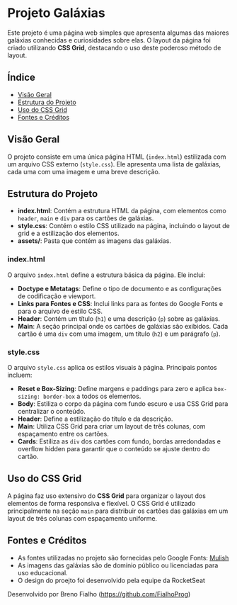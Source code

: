 <h1>Projeto Galáxias</h1>

Este projeto é uma página web simples que apresenta algumas das maiores galáxias conhecidas e curiosidades sobre elas. O layout da página foi criado utilizando **CSS Grid**, destacando o uso deste poderoso método de layout.

<h2>Índice</h2>

- [Visão Geral](#visão-geral)
- [Estrutura do Projeto](#estrutura-do-projeto)
- [Uso do CSS Grid](#uso-do-css-grid)
- [Fontes e Créditos](#fontes-e-créditos)

## Visão Geral

O projeto consiste em uma única página HTML (`index.html`) estilizada com um arquivo CSS externo (`style.css`). Ele apresenta uma lista de galáxias, cada uma com uma imagem e uma breve descrição.

## Estrutura do Projeto

- **index.html**: Contém a estrutura HTML da página, com elementos como `header`, `main` e `div` para os cartões de galáxias.
- **style.css**: Contém o estilo CSS utilizado na página, incluindo o layout de grid e a estilização dos elementos.
- **assets/**: Pasta que contém as imagens das galáxias.

### index.html

O arquivo `index.html` define a estrutura básica da página. Ele inclui:

- **Doctype e Metatags**: Define o tipo de documento e as configurações de codificação e viewport.
- **Links para Fontes e CSS**: Inclui links para as fontes do Google Fonts e para o arquivo de estilo CSS.
- **Header**: Contém um título (`h1`) e uma descrição (`p`) sobre as galáxias.
- **Main**: A seção principal onde os cartões de galáxias são exibidos. Cada cartão é uma `div` com uma imagem, um título (`h2`) e um parágrafo (`p`).

### style.css

O arquivo `style.css` aplica os estilos visuais à página. Principais pontos incluem:

- **Reset e Box-Sizing**: Define margens e paddings para zero e aplica `box-sizing: border-box` a todos os elementos.
- **Body**: Estiliza o corpo da página com fundo escuro e usa CSS Grid para centralizar o conteúdo.
- **Header**: Define a estilização do título e da descrição.
- **Main**: Utiliza CSS Grid para criar um layout de três colunas, com espaçamento entre os cartões.
- **Cards**: Estiliza as `div` dos cartões com fundo, bordas arredondadas e overflow hidden para garantir que o conteúdo se ajuste dentro do cartão.

## Uso do CSS Grid

A página faz uso extensivo do **CSS Grid** para organizar o layout dos elementos de forma responsiva e flexível. O CSS Grid é utilizado principalmente na seção `main` para distribuir os cartões das galáxias em um layout de três colunas com espaçamento uniforme. 

## Fontes e Créditos

- As fontes utilizadas no projeto são fornecidas pelo Google Fonts: [Mulish](https://fonts.google.com/specimen/Mulish)
- As imagens das galáxias são de domínio público ou licenciadas para uso educacional.
- O design do proejto foi desenvolvido pela equipe da RocketSeat


Desenvolvido por Breno Fialho (https://github.com/FialhoProg)
